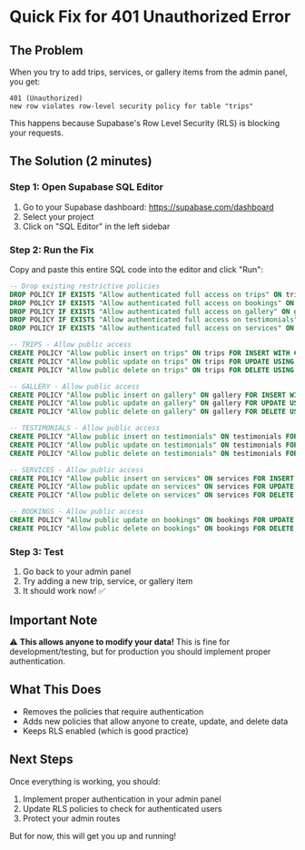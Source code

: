 # Quick Fix for 401 Unauthorized Error

## The Problem

When you try to add trips, services, or gallery items from the admin panel, you get:
```
401 (Unauthorized)
new row violates row-level security policy for table "trips"
```

This happens because Supabase's Row Level Security (RLS) is blocking your requests.

## The Solution (2 minutes)

### Step 1: Open Supabase SQL Editor

1. Go to your Supabase dashboard: https://supabase.com/dashboard
2. Select your project
3. Click on "SQL Editor" in the left sidebar

### Step 2: Run the Fix

Copy and paste this entire SQL code into the editor and click "Run":

```sql
-- Drop existing restrictive policies
DROP POLICY IF EXISTS "Allow authenticated full access on trips" ON trips;
DROP POLICY IF EXISTS "Allow authenticated full access on bookings" ON bookings;
DROP POLICY IF EXISTS "Allow authenticated full access on gallery" ON gallery;
DROP POLICY IF EXISTS "Allow authenticated full access on testimonials" ON testimonials;
DROP POLICY IF EXISTS "Allow authenticated full access on services" ON services;

-- TRIPS - Allow public access
CREATE POLICY "Allow public insert on trips" ON trips FOR INSERT WITH CHECK (true);
CREATE POLICY "Allow public update on trips" ON trips FOR UPDATE USING (true);
CREATE POLICY "Allow public delete on trips" ON trips FOR DELETE USING (true);

-- GALLERY - Allow public access
CREATE POLICY "Allow public insert on gallery" ON gallery FOR INSERT WITH CHECK (true);
CREATE POLICY "Allow public update on gallery" ON gallery FOR UPDATE USING (true);
CREATE POLICY "Allow public delete on gallery" ON gallery FOR DELETE USING (true);

-- TESTIMONIALS - Allow public access
CREATE POLICY "Allow public insert on testimonials" ON testimonials FOR INSERT WITH CHECK (true);
CREATE POLICY "Allow public update on testimonials" ON testimonials FOR UPDATE USING (true);
CREATE POLICY "Allow public delete on testimonials" ON testimonials FOR DELETE USING (true);

-- SERVICES - Allow public access
CREATE POLICY "Allow public insert on services" ON services FOR INSERT WITH CHECK (true);
CREATE POLICY "Allow public update on services" ON services FOR UPDATE USING (true);
CREATE POLICY "Allow public delete on services" ON services FOR DELETE USING (true);

-- BOOKINGS - Allow public access
CREATE POLICY "Allow public update on bookings" ON bookings FOR UPDATE USING (true);
CREATE POLICY "Allow public delete on bookings" ON bookings FOR DELETE USING (true);
```

### Step 3: Test

1. Go back to your admin panel
2. Try adding a new trip, service, or gallery item
3. It should work now! ✅

## Important Note

⚠️ **This allows anyone to modify your data!** This is fine for development/testing, but for production you should implement proper authentication.

## What This Does

- Removes the policies that require authentication
- Adds new policies that allow anyone to create, update, and delete data
- Keeps RLS enabled (which is good practice)

## Next Steps

Once everything is working, you should:
1. Implement proper authentication in your admin panel
2. Update RLS policies to check for authenticated users
3. Protect your admin routes

But for now, this will get you up and running!
